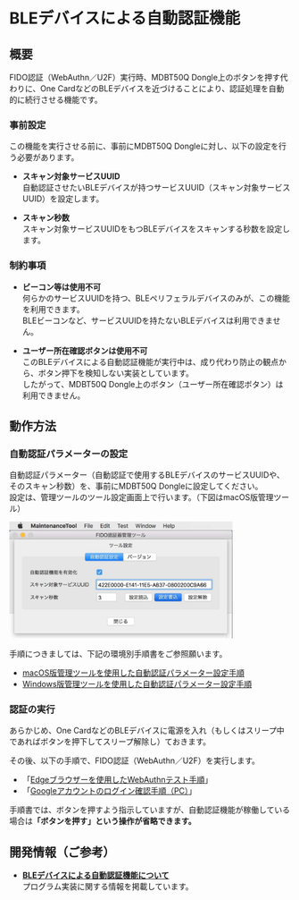 # BLEデバイスによる自動認証機能

## 概要

FIDO認証（WebAuthn／U2F）実行時、MDBT50Q Dongle上のボタンを押す代わりに、One CardなどのBLEデバイスを近づけることにより、認証処理を自動的に続行させる機能です。

### 事前設定

この機能を実行させる前に、事前にMDBT50Q Dongleに対し、以下の設定を行う必要があります。

- <b>スキャン対象サービスUUID</b><br>
自動認証させたいBLEデバイスが持つサービスUUID（スキャン対象サービスUUID）を設定します。

- <b>スキャン秒数</b><br>
スキャン対象サービスUUIDをもつBLEデバイスをスキャンする秒数を設定します。

### 制約事項

- <b>ビーコン等は使用不可</b><br>
何らかのサービスUUIDを持つ、BLEペリフェラルデバイスのみが、この機能を利用できます。<br>
BLEビーコンなど、サービスUUIDを持たないBLEデバイスは利用できません。

- <b>ユーザー所在確認ボタンは使用不可</b><br>
このBLEデバイスによる自動認証機能が実行中は、成り代わり防止の観点から、ボタン押下を検知しない実装としています。<br>
したがって、MDBT50Q Dongle上のボタン（ユーザー所在確認ボタン）は利用できません。

## 動作方法

### 自動認証パラメーターの設定

自動認証パラメーター（自動認証で使用するBLEデバイスのサービスUUIDや、そのスキャン秒数）を、事前にMDBT50Q Dongleに設定してください。<br>
設定は、管理ツールのツール設定画面上で行います。（下図はmacOS版管理ツール）

<img src="../../MaintenanceTool/macOSApp/assets03/0004.jpg" width="400">

手順につきましては、下記の環境別手順書をご参照願います。<br>
- [macOS版管理ツールを使用した自動認証パラメーター設定手順](../../MaintenanceTool/macOSApp/BLEAUTHPARAM.md)
- [Windows版管理ツールを使用した自動認証パラメーター設定手順](../../MaintenanceTool/WindowsExe/BLEAUTHPARAM.md)

### 認証の実行

あらかじめ、One CardなどのBLEデバイスに電源を入れ（もしくはスリープ中であればボタンを押下してスリープ解除し）ておきます。

その後、以下の手順で、FIDO認証（WebAuthn／U2F）を実行します。
- 「[Edgeブラウザーを使用したWebAuthnテスト手順](WEBAUTHNTEST.md)」
- 「[Googleアカウントのログイン確認手順（PC）](PCCHROME.md)」

手順書では、ボタンを押すよう指示していますが、自動認証機能が稼働している場合は<b>「ボタンを押す」という操作が省略できます。</b>

## 開発情報（ご参考）

- <b>[BLEデバイスによる自動認証機能について](BLEDAUTHFUNC.md)</b><br>
プログラム実装に関する情報を掲載しています。
